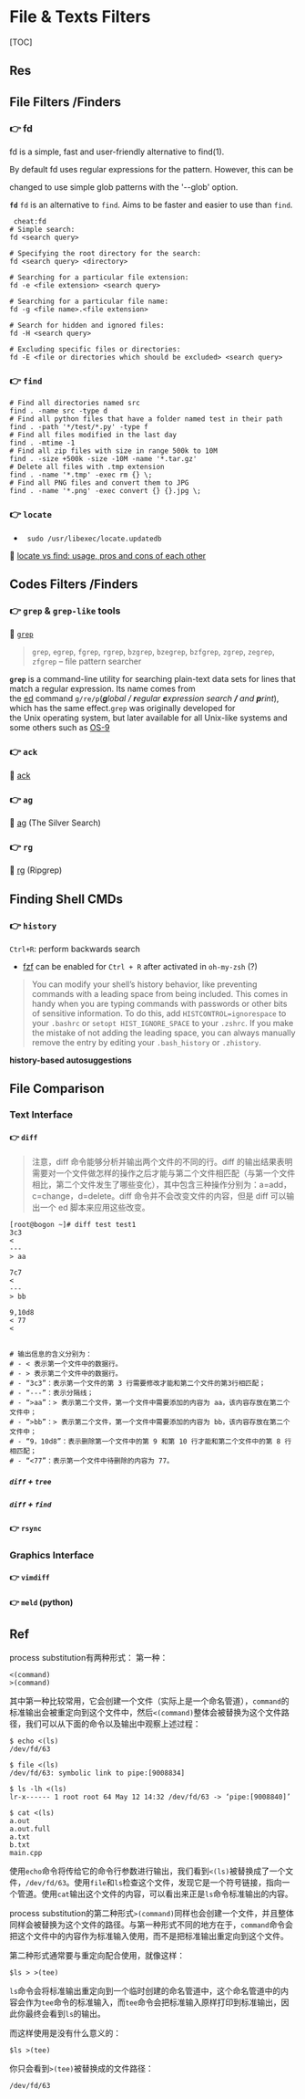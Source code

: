 # File & Texts Filters

[TOC]



## Res



## File Filters /Finders
### 👉 fd
fd is a simple, fast and user-friendly alternative to find(1).

By default fd uses regular expressions for the pattern. However, this can be

changed to use simple glob patterns with the '--glob' option.


**`fd`**
`fd` is an alternative to `find`. Aims to be faster and easier to use than `find`.

```shell
 cheat:fd
# Simple search:
fd <search query>

# Specifying the root directory for the search:
fd <search query> <directory>

# Searching for a particular file extension:
fd -e <file extension> <search query>

# Searching for a particular file name:
fd -g <file name>.<file extension>

# Search for hidden and ignored files:
fd -H <search query>

# Excluding specific files or directories:
fd -E <file or directories which should be excluded> <search query>
```


### 👉 `find`
```shell
# Find all directories named src
find . -name src -type d
# Find all python files that have a folder named test in their path
find . -path '*/test/*.py' -type f
# Find all files modified in the last day
find . -mtime -1
# Find all zip files with size in range 500k to 10M
find . -size +500k -size -10M -name '*.tar.gz'
# Delete all files with .tmp extension
find . -name '*.tmp' -exec rm {} \;
# Find all PNG files and convert them to JPG
find . -name '*.png' -exec convert {} {}.jpg \;
```


### 👉 `locate`
- ` sudo /usr/libexec/locate.updatedb`

🔗 [locate vs find: usage, pros and cons of each other](https://unix.stackexchange.com/questions/60205/locate-vs-find-usage-pros-and-cons-of-each-other) 



## Codes Filters /Finders
### 👉 `grep` & `grep-like` tools
📃 [`grep`](https://www.man7.org/linux/man-pages/man1/grep.1.html)

> `grep`, `egrep`, `fgrep`, `rgrep`, `bzgrep`, `bzegrep`, `bzfgrep`, `zgrep`, `zegrep`, `zfgrep` – file pattern searcher

**`grep`** is a command-line utility for searching plain-text data sets for lines that match a regular expression. Its name comes from the [ed](https://en.wikipedia.org/wiki/Ed_(text_editor) "Ed (text editor)") command `g/re/p`(_**g**lobal / **r**egular **e**xpression search **/** and **p**rint_), which has the same effect.`grep` was originally developed for the Unix operating system, but later available for all Unix-like systems and some others such as [OS-9](https://en.wikipedia.org/wiki/OS-9 "OS-9")


[grep | Wikipeida]: https://en.wikipedia.org/wiki/Grep


### 👉 `ack`
📃 [ack](https://github.com/beyondgrep/ack3)


### 👉 `ag`
📃 [ag](https://github.com/ggreer/the_silver_searcher) (The Silver Search)


### 👉 `rg`
📃 [rg](https://github.com/BurntSushi/ripgrep) (Ripgrep)



## Finding Shell CMDs
### 👉 `history`

`Ctrl+R`: perform backwards search 

- [fzf](https://github.com/junegunn/fzf/wiki/Configuring-shell-key-bindings#ctrl-r) can be enabled for `Ctrl + R` after activated in `oh-my-zsh` (?)

> You can modify your shell’s history behavior, like preventing commands with a leading space from being included. This comes in handy when you are typing commands with passwords or other bits of sensitive information. To do this, add `HISTCONTROL=ignorespace` to your `.bashrc` or `setopt HIST_IGNORE_SPACE` to your `.zshrc`. If you make the mistake of not adding the leading space, you can always manually remove the entry by editing your `.bash_history` or `.zhistory`.


**history-based autosuggestions**



## File Comparison
### Text Interface
#### 👉 `diff`

> 注意，diff 命令能够分析并输出两个文件的不同的行。diff 的输出结果表明需要对一个文件做怎样的操作之后才能与第二个文件相匹配（与第一个文件相比，第二个文件发生了哪些变化），其中包含三种操作分别为：a=add，c=change，d=delete。diff 命令并不会改变文件的内容，但是 diff 可以输出一个 ed 脚本来应用这些改变。

```shell
[root@bogon ~]# diff test test1  
3c3  
<  
---  
> aa

7c7  
<  
---  
> bb

9,10d8  
< 77  
<


# 输出信息的含义分别为：
# - < 表示第一个文件中的数据行。
# - > 表示第二个文件中的数据行。
# - “3c3”：表示第一个文件的第 3 行需要修改才能和第二个文件的第3行相匹配；
# - “---”：表示分隔线；
# - “>aa”：> 表示第二个文件，第一个文件中需要添加的内容为 aa，该内容存放在第二个文件中；
# - “>bb”：> 表示第二个文件，第一个文件中需要添加的内容为 bb，该内容存放在第二个文件中；
# - “9，10d8”：表示删除第一个文件中的第 9 和第 10 行才能和第二个文件中的第 8 行相匹配；
# - “<77”：表示第一个文件中待删除的内容为 77。
```

##### `diff` + `tree`

##### `diff` + `find`



#### 👉 `rsync`


### Graphics Interface
#### 👉 `vimdiff`

#### 👉 `meld` (python)




## Ref
[Linux diff --比较两个文件并输出不同之处 | CSDN]: https://blog.csdn.net/mosesmo1989/article/details/51093631

[👍 Linux下快速比较两个目录的不同 | cnblog]: https://www.cnblogs.com/f-ck-need-u/p/9071033.html

[bash：如何直接diff两条命令的输出 | CSDN]: https://blog.csdn.net/imred/article/details/124740947

process substitution有两种形式：
第一种：
```shell
<(command)
>(command)
```
其中第一种比较常用，它会创建一个文件（实际上是一个命名管道），`command`的标准输出会被重定向到这个文件中，然后`<(command)`整体会被替换为这个文件路径，我们可以从下面的命令以及输出中观察上述过程：
```shell
$ echo <(ls)  
/dev/fd/63

$ file <(ls)  
/dev/fd/63: symbolic link to pipe:[9008834]

$ ls -lh <(ls)  
lr-x------ 1 root root 64 May 12 14:32 /dev/fd/63 -> ‘pipe:[9008840]’

$ cat <(ls)  
a.out  
a.out.full  
a.txt  
b.txt  
main.cpp

```
使用`echo`命令将传给它的命令行参数进行输出，我们看到`<(ls)`被替换成了一个文件，`/dev/fd/63`。使用`file`和`ls`检查这个文件，发现它是一个符号链接，指向一个管道。使用`cat`输出这个文件的内容，可以看出来正是`ls`命令标准输出的内容。

process substitution的第二种形式`>(command)`同样也会创建一个文件，并且整体同样会被替换为这个文件的路径。与第一种形式不同的地方在于，`command`命令会把这个文件中的内容作为标准输入使用，而不是把标准输出重定向到这个文件。

第二种形式通常要与重定向配合使用，就像这样：
```shell
$ls > >(tee)
```

`ls`命令会将标准输出重定向到一个临时创建的命名管道中，这个命名管道中的内容会作为`tee`命令的标准输入，而`tee`命令会把标准输入原样打印到标准输出，因此你最终会看到`ls`的输出。

而这样使用是没有什么意义的：
```shell
$ls >(tee)
```

你只会看到`>(tee)`被替换成的文件路径：
```shell
/dev/fd/63
```

[Linux下使用使用管道时多个参数的问题的解决方案 | CSDN]: https://blog.csdn.net/zw0283/article/details/50115569
